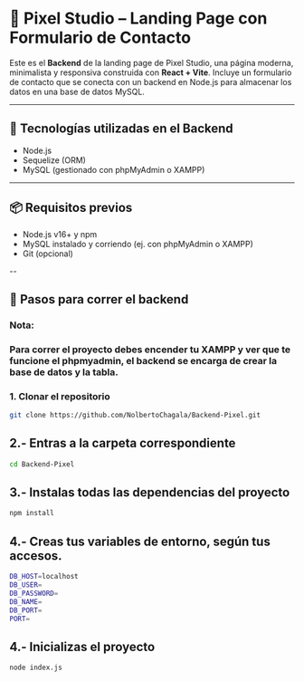 # 🎨 Pixel Studio – Landing Page con Formulario de Contacto

Este es el **Backend** de la landing page de Pixel Studio, una página moderna, minimalista y responsiva construida con **React + Vite**. Incluye un formulario de contacto que se conecta con un backend en Node.js para almacenar los datos en una base de datos MySQL.

---

## 🧩 Tecnologías utilizadas en el Backend

- Node.js  
- Sequelize (ORM)  
- MySQL (gestionado con phpMyAdmin o XAMPP)

---

## 📦 Requisitos previos

- Node.js v16+ y npm  
- MySQL instalado y corriendo (ej. con phpMyAdmin o XAMPP)  
- Git (opcional)

--

## 🚀 Pasos para correr el backend

### Nota:
### Para correr el proyecto debes encender tu XAMPP y ver que te funcione el phpmyadmin, el backend se encarga de crear la base de datos y la tabla.

### 1. Clonar el repositorio
```bash
git clone https://github.com/NolbertoChagala/Backend-Pixel.git
```
## 2.- Entras a la carpeta correspondiente
```bash
cd Backend-Pixel
```
## 3.- Instalas todas las dependencias del proyecto
```bash
npm install
```
## 4.- Creas tus variables de entorno, según tus accesos.
```bash
DB_HOST=localhost
DB_USER=
DB_PASSWORD=
DB_NAME=
DB_PORT=
PORT=
```
## 4.- Inicializas el proyecto
```bash
node index.js
```